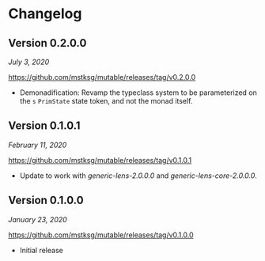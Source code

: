 Changelog
=========

Version 0.2.0.0
---------------

*July 3, 2020*

<https://github.com/mstksg/mutable/releases/tag/v0.2.0.0>

*   Demonadification: Revamp the typeclass system to be parameterized on the
    `s` `PrimState` state token, and not the monad itself.

Version 0.1.0.1
---------------

*February 11, 2020*

<https://github.com/mstksg/mutable/releases/tag/v0.1.0.1>

*   Update to work with *generic-lens-2.0.0.0* and *generic-lens-core-2.0.0.0*.

Version 0.1.0.0
---------------

*January 23, 2020*

<https://github.com/mstksg/mutable/releases/tag/v0.1.0.0>

*   Initial release
